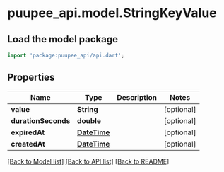 # puupee_api.model.StringKeyValue

## Load the model package
```dart
import 'package:puupee_api/api.dart';
```

## Properties
Name | Type | Description | Notes
------------ | ------------- | ------------- | -------------
**value** | **String** |  | [optional] 
**durationSeconds** | **double** |  | [optional] 
**expiredAt** | [**DateTime**](DateTime.md) |  | [optional] 
**createdAt** | [**DateTime**](DateTime.md) |  | [optional] 

[[Back to Model list]](../README.md#documentation-for-models) [[Back to API list]](../README.md#documentation-for-api-endpoints) [[Back to README]](../README.md)


